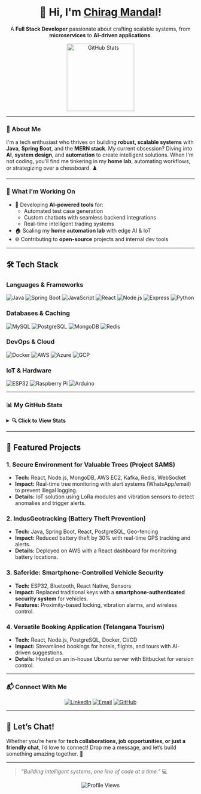 <div align="center">
  <h1>👋 Hi, I'm <a href="https://profile.dopum.in">Chirag Mandal</a>!</h1>
  <p>A <strong>Full Stack Developer</strong> passionate about crafting scalable systems, from <b>microservices</b> to <b>AI-driven applications</b>.</p>
  <img src="https://github-readme-stats.vercel.app/api?username=bohemiyan&show_icons=true&count_private=true&theme=radical" height="180px" alt="GitHub Stats">
</div>

---

### 🌟 About Me
I'm a tech enthusiast who thrives on building **robust, scalable systems** with **Java**, **Spring Boot**, and the **MERN stack**. My current obsession? Diving into **AI**, **system design**, and **automation** to create intelligent solutions. When I'm not coding, you’ll find me tinkering in my **home lab**, automating workflows, or strategizing over a chessboard. ♟️

---

### 🚀 What I'm Working On
- 🧠 Developing **AI-powered tools** for:
  - Automated test case generation
  - Custom chatbots with seamless backend integrations
  - Real-time intelligent trading systems
- 🏠 Scaling my **home automation lab** with edge AI & IoT
- 🌐 Contributing to **open-source** projects and internal dev tools

---

## 🛠️ Tech Stack

### **Languages & Frameworks**
![Java](https://img.shields.io/badge/Java-ED8B00?style=for-the-badge&logo=java&logoColor=white)
![Spring Boot](https://img.shields.io/badge/Spring_Boot-F2F4F9?style=for-the-badge&logo=spring-boot)
![JavaScript](https://img.shields.io/badge/JavaScript-323330?style=for-the-badge&logo=javascript&logoColor=F7DF1E)
![React](https://img.shields.io/badge/React-20232A?style=for-the-badge&logo=react&logoColor=61DAFB)
![Node.js](https://img.shields.io/badge/Node.js-339933?style=for-the-badge&logo=nodedotjs&logoColor=white)
![Express](https://img.shields.io/badge/Express.js-000000?style=for-the-badge&logo=express&logoColor=white)
![Python](https://img.shields.io/badge/Python-3776AB?style=for-the-badge&logo=python&logoColor=white)

### **Databases & Caching**
![MySQL](https://img.shields.io/badge/MySQL-005C84?style=for-the-badge&logo=mysql&logoColor=white)
![PostgreSQL](https://img.shields.io/badge/PostgreSQL-316192?style=for-the-badge&logo=postgresql&logoColor=white)
![MongoDB](https://img.shields.io/badge/MongoDB-4EA94B?style=for-the-badge&logo=mongodb&logoColor=white)
![Redis](https://img.shields.io/badge/Redis-D82C20?style=for-the-badge&logo=redis&logoColor=white)

### **DevOps & Cloud**
![Docker](https://img.shields.io/badge/Docker-2CA5E0?style=for-the-badge&logo=docker&logoColor=white)
![AWS](https://img.shields.io/badge/Amazon_AWS-FF9900?style=for-the-badge&logo=amazonaws&logoColor=white)
![Azure](https://img.shields.io/badge/Microsoft_Azure-0089D6?style=for-the-badge&logo=microsoft-azure&logoColor=white)
![GCP](https://img.shields.io/badge/Google_Cloud-4285F4?style=for-the-badge&logo=google-cloud&logoColor=white)

### **IoT & Hardware**
![ESP32](https://img.shields.io/badge/ESP32-E7352C?style=for-the-badge&logo=espressif&logoColor=white)
![Raspberry Pi](https://img.shields.io/badge/Raspberry%20Pi-A22846?style=for-the-badge&logo=Raspberry%20Pi&logoColor=white)
![Arduino](https://img.shields.io/badge/Arduino-00979D?style=for-the-badge&logo=Arduino&logoColor=white)

---

### 📊 My GitHub Stats
<details>
  <summary><b>🔍 Click to View Stats</b></summary>
  <p align="center">
    <img src="https://github-readme-stats.vercel.app/api?username=bohemiyan&show_icons=true&count_private=true&theme=radical" width="400" alt="GitHub Stats">
    <img src="https://github-readme-streak-stats.herokuapp.com/?user=bohemiyan&theme=radical" width="400" alt="GitHub Streak">
    <img src="https://github-readme-stats.vercel.app/api/top-langs/?username=bohemiyan&layout=compact&langs_count=10&theme=radical" width="400" alt="Top Languages">
  </p>
</details>

---


## 💼 Featured Projects

### **1. Secure Environment for Valuable Trees (Project SAMS)**
- **Tech:** React, Node.js, MongoDB, AWS EC2, Kafka, Redis, WebSocket
- **Impact:** Real-time tree monitoring with alert systems (WhatsApp/email) to prevent illegal logging.
- **Details:** IoT solution using LoRa modules and vibration sensors to detect anomalies and trigger alerts.

### **2. IndusGeotracking (Battery Theft Prevention)**
- **Tech:** Java, Spring Boot, React, PostgreSQL, Geo-fencing
- **Impact:** Reduced battery theft by 30% with real-time GPS tracking and alerts.
- **Details:** Deployed on AWS with a React dashboard for monitoring battery locations.

### **3. Saferide: Smartphone-Controlled Vehicle Security**
- **Tech:** ESP32, Bluetooth, React Native, Sensors
- **Impact:** Replaced traditional keys with a **smartphone-authenticated security system** for vehicles.
- **Features:** Proximity-based locking, vibration alarms, and wireless control.

### **4. Versatile Booking Application (Telangana Tourism)**
- **Tech:** React, Node.js, PostgreSQL, Docker, CI/CD
- **Impact:** Streamlined bookings for hotels, flights, and tours with AI-driven suggestions.
- **Details:** Hosted on an in-house Ubuntu server with Bitbucket for version control.

---

### 📬 Connect With Me
<p align="center">
  <a href="https://www.linkedin.com/in/chirag-mandal-43551824"><img src="https://img.shields.io/badge/LinkedIn-0077B5?style=flat-square&logo=linkedin&logoColor=white" alt="LinkedIn"></a>
  <a href="mailto:chiragmnndl@gmail.com"><img src="https://img.shields.io/badge/Email-c14438?style=flat-square&logo=gmail&logoColor=white" alt="Email"></a>
  <a href="https://github.com/bohemiyan"><img src="https://img.shields.io/badge/GitHub-121011?style=flat-square&logo=github&logoColor=white" alt="GitHub"></a>
</p>

---

## 💬 Let’s Chat!

Whether you’re here for **tech collaborations, job opportunities, or just a friendly chat**, I’d love to connect! Drop me a message, and let’s build something amazing together. 🚀

---

> *“Building intelligent systems, one line of code at a time.”* 💻

<div align="center">
  <img src="https://komarev.com/ghpvc/?username=bohemiyan&style=flat-square&color=blue" alt="Profile Views">
</div>

